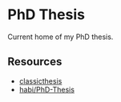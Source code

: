 # PhD Thesis

Current home of my PhD thesis.

## Resources

  * [classicthesis](http://www.ctan.org/tex-archive/macros/latex/contrib/classicthesis/)
  * [habi/PhD-Thesis](https://github.com/habi/PhD-Thesis)
